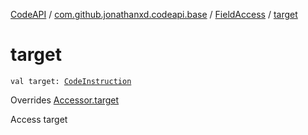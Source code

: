 [CodeAPI](../../index.md) / [com.github.jonathanxd.codeapi.base](../index.md) / [FieldAccess](index.md) / [target](.)

# target

`val target: `[`CodeInstruction`](../../com.github.jonathanxd.codeapi/-code-instruction.md)

Overrides [Accessor.target](../-accessor/target.md)

Access target

